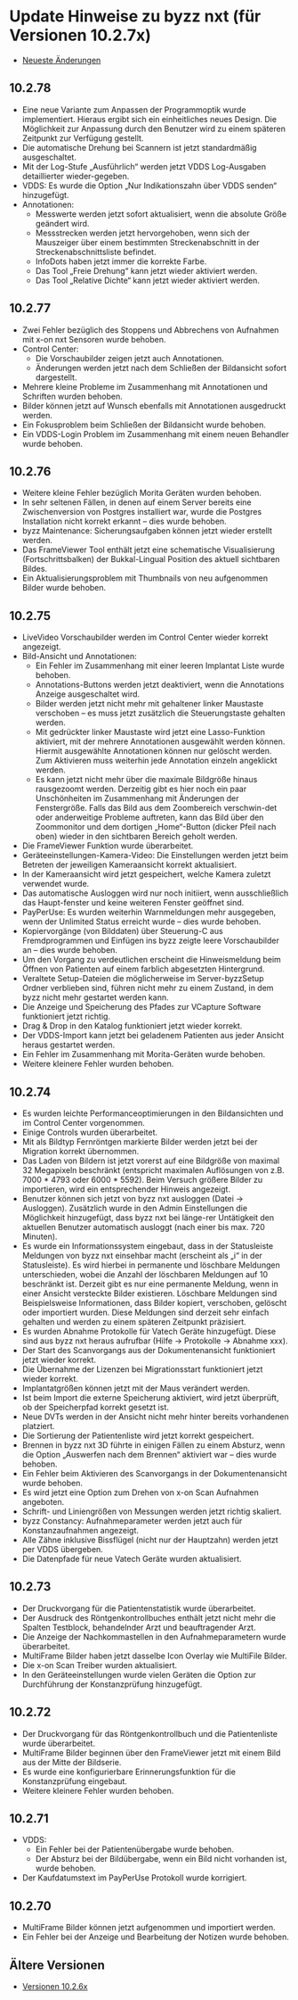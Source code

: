 # Update Hinweise zu byzz nxt (für Versionen 10.2.7x)

- [Neueste Änderungen](..\README.md)

## 10.2.78
- Eine neue Variante zum Anpassen der Programmoptik wurde implementiert. Hieraus ergibt sich ein einheitliches neues Design. Die Möglichkeit zur Anpassung durch den Benutzer wird zu einem späteren Zeitpunkt zur Verfügung gestellt.
- Die automatische Drehung bei Scannern ist jetzt standardmäßig ausgeschaltet.
- Mit der Log-Stufe „Ausführlich“ werden jetzt VDDS Log-Ausgaben detaillierter wieder-gegeben.
- VDDS: Es wurde die Option „Nur Indikationszahn über VDDS senden“ hinzugefügt.
- Annotationen:
  - Messwerte werden jetzt sofort aktualisiert, wenn die absolute Größe geändert wird.
  - Messstrecken werden jetzt hervorgehoben, wenn sich der Mauszeiger über einem bestimmten Streckenabschnitt in der Streckenabschnittsliste befindet.
  - InfoDots haben jetzt immer die korrekte Farbe.
  - Das Tool „Freie Drehung“ kann jetzt wieder aktiviert werden.
  - Das Tool „Relative Dichte“ kann jetzt wieder aktiviert werden.

## 10.2.77
- Zwei Fehler bezüglich des Stoppens und Abbrechens von Aufnahmen mit x-on nxt Sensoren wurde behoben.
- Control Center:
  - Die Vorschaubilder zeigen jetzt auch Annotationen.
  - Änderungen werden jetzt nach dem Schließen der Bildansicht sofort dargestellt.
- Mehrere kleine Probleme im Zusammenhang mit Annotationen und Schriften wurden behoben.
- Bilder können jetzt auf Wunsch ebenfalls mit Annotationen ausgedruckt werden.
- Ein Fokusproblem beim Schließen der Bildansicht wurde behoben.
- Ein VDDS-Login Problem im Zusammenhang mit einem neuen Behandler wurde behoben.

## 10.2.76
- Weitere kleine Fehler bezüglich Morita Geräten wurden behoben.
- In sehr seltenen Fällen, in denen auf einem Server bereits eine Zwischenversion von Postgres installiert war, wurde die Postgres Installation nicht korrekt erkannt – dies wurde behoben.
- byzz Maintenance: Sicherungsaufgaben können jetzt wieder erstellt werden.
- Das FrameViewer Tool enthält jetzt eine schematische Visualisierung (Fortschrittsbalken) der Bukkal-Lingual Position des aktuell sichtbaren Bildes.
- Ein Aktualisierungsproblem mit Thumbnails von neu aufgenommen Bilder wurde behoben.

## 10.2.75
- LiveVideo Vorschaubilder werden im Control Center wieder korrekt angezeigt.
- Bild-Ansicht und Annotationen:
  - Ein Fehler im Zusammenhang mit einer leeren Implantat Liste wurde behoben.
  - Annotations-Buttons werden jetzt deaktiviert, wenn die Annotations Anzeige ausgeschaltet wird.
  - Bilder werden jetzt nicht mehr mit gehaltener linker Maustaste verschoben – es muss jetzt zusätzlich die Steuerungstaste gehalten werden.
  - Mit gedrückter linker Maustaste wird jetzt eine Lasso-Funktion aktiviert, mit der mehrere Annotationen ausgewählt werden können. Hiermit ausgewählte Annotationen können nur gelöscht werden. Zum Aktivieren muss weiterhin jede Annotation einzeln angeklickt werden.
  - Es kann jetzt nicht mehr über die maximale Bildgröße hinaus rausgezoomt werden. Derzeitig gibt es hier noch ein paar Unschönheiten im Zusammenhang mit Änderungen der Fenstergröße. Falls das Bild aus dem Zoombereich verschwin-det oder anderweitige Probleme auftreten, kann das Bild über den Zoommonitor und dem dortigen „Home“-Button (dicker Pfeil nach oben) wieder in den sichtbaren Bereich geholt werden.
- Die FrameViewer Funktion wurde überarbeitet.
- Geräteeinstellungen-Kamera-Video: Die Einstellungen werden jetzt beim Betreten der jeweiligen Kameraansicht korrekt aktualisiert.
- In der Kameraansicht wird jetzt gespeichert, welche Kamera zuletzt verwendet wurde.
- Das automatische Ausloggen wird nur noch initiiert, wenn ausschließlich das Haupt-fenster und keine weiteren Fenster geöffnet sind.
- PayPerUse: Es wurden weiterhin Warnmeldungen mehr ausgegeben, wenn der Unlimited Status erreicht wurde – dies wurde behoben.
- Kopiervorgänge (von Bilddaten) über Steuerung-C aus Fremdprogrammen und Einfügen ins byzz zeigte leere Vorschaubilder an – dies wurde behoben.
- Um den Vorgang zu verdeutlichen erscheint die Hinweismeldung beim Öffnen von Patienten auf einem farblich abgesetzten Hintergrund.
- Veraltete Setup-Dateien die möglicherweise im Server-byzzSetup Ordner verblieben sind, führen nicht mehr zu einem Zustand, in dem byzz nicht mehr gestartet werden kann.
- Die Anzeige und Speicherung des Pfades zur VCapture Software funktioniert jetzt richtig.
- Drag & Drop in den Katalog funktioniert jetzt wieder korrekt.
- Der VDDS-Import kann jetzt bei geladenem Patienten aus jeder Ansicht heraus gestartet werden.
- Ein Fehler im Zusammenhang mit Morita-Geräten wurde behoben.
- Weitere kleinere Fehler wurden behoben.

## 10.2.74
- Es wurden leichte Performanceoptimierungen in den Bildansichten und im Control Center vorgenommen.
- Einige Controls wurden überarbeitet.
- Mit als Bildtyp Fernröntgen markierte Bilder werden jetzt bei der Migration korrekt übernommen.
- Das Laden von Bildern ist jetzt vorerst auf eine Bildgröße von maximal 32 Megapixeln beschränkt (entspricht maximalen Auflösungen von z.B. 7000 * 4793 oder 6000 * 5592). Beim Versuch größere Bilder zu importieren, wird ein entsprechender Hinweis angezeigt.
- Benutzer können sich jetzt von byzz nxt ausloggen (Datei → Ausloggen). Zusätzlich wurde in den Admin Einstellungen die Möglichkeit hinzugefügt, dass byzz nxt bei länge-rer Untätigkeit den aktuellen Benutzer automatisch ausloggt (nach einer bis max. 720 Minuten).
- Es wurde ein Informationssystem eingebaut, dass in der Statusleiste Meldungen von byzz nxt einsehbar macht (erscheint als „i“ in der Statusleiste). Es wird hierbei in permanente und löschbare Meldungen unterschieden, wobei die Anzahl der löschbaren Meldungen auf 10 beschränkt ist. Derzeit gibt es nur eine permanente Meldung, wenn in einer Ansicht versteckte Bilder existieren. Löschbare Meldungen sind Beispielsweise Informationen, dass Bilder kopiert, verschoben, gelöscht oder importiert wurden. Diese Meldungen sind derzeit sehr einfach gehalten und werden zu einem späteren Zeitpunkt präzisiert.
- Es wurden Abnahme Protokolle für Vatech Geräte hinzugefügt. Diese sind aus byzz nxt heraus aufrufbar (Hilfe → Protokolle → Abnahme xxx).
- Der Start des Scanvorgangs aus der Dokumentenansicht funktioniert jetzt wieder korrekt.
- Die Übernahme der Lizenzen bei Migrationsstart funktioniert jetzt wieder korrekt.
- Implantatgrößen können jetzt mit der Maus verändert werden.
- Ist beim Import die externe Speicherung aktiviert, wird jetzt überprüft, ob der Speicherpfad korrekt gesetzt ist.
- Neue DVTs werden in der Ansicht nicht mehr hinter bereits vorhandenen platziert.
- Die Sortierung der Patientenliste wird jetzt korrekt gespeichert.
- Brennen in byzz nxt 3D führte in einigen Fällen zu einem Absturz, wenn die Option „Auswerfen nach dem Brennen“ aktiviert war – dies wurde behoben.
- Ein Fehler beim Aktivieren des Scanvorgangs in der Dokumentenansicht wurde behoben.
- Es wird jetzt eine Option zum Drehen von x-on Scan Aufnahmen angeboten.
- Schrift- und Liniengrößen von Messungen werden jetzt richtig skaliert.
- byzz Constancy: Aufnahmeparameter werden jetzt auch für Konstanzaufnahmen angezeigt.
- Alle Zähne inklusive Bissflügel (nicht nur der Hauptzahn) werden jetzt per VDDS übergeben.
- Die Datenpfade für neue Vatech Geräte wurden aktualisiert.

## 10.2.73
- Der Druckvorgang für die Patientenstatistik wurde überarbeitet.
- Der Ausdruck des Röntgenkontrollbuches enthält jetzt nicht mehr die Spalten Testblock, behandelnder Arzt und beauftragender Arzt.
- Die Anzeige der Nachkommastellen in den Aufnahmeparametern wurde überarbeitet.
- MultiFrame Bilder haben jetzt dasselbe Icon Overlay wie MultiFile Bilder.
- Die x-on Scan Treiber wurden aktualisiert.
- In den Geräteeinstellungen wurde vielen Geräten die Option zur Durchführung der Konstanzprüfung hinzugefügt.

## 10.2.72
- Der Druckvorgang für das Röntgenkontrollbuch und die Patientenliste wurde überarbeitet.
- MultiFrame Bilder beginnen über den FrameViewer jetzt mit einem Bild aus der Mitte der Bildserie.
- Es wurde eine konfigurierbare Erinnerungsfunktion für die Konstanzprüfung eingebaut.
- Weitere kleinere Fehler wurden behoben.

## 10.2.71
- VDDS:
  - Ein Fehler bei der Patientenübergabe wurde behoben.
  - Der Absturz bei der Bildübergabe, wenn ein Bild nicht vorhanden ist, wurde behoben.
- Der Kaufdatumstext im PayPerUse Protokoll wurde korrigiert.

## 10.2.70
- MultiFrame Bilder können jetzt aufgenommen und importiert werden.
- Ein Fehler bei der Anzeige und Bearbeitung der Notizen wurde behoben.

## Ältere Versionen
- [Versionen 10.2.6x](UpdateNews-10.2.6x.md)